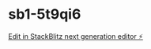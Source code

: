 # sb1-5t9qi6

[Edit in StackBlitz next generation editor ⚡️](https://stackblitz.com/~/github.com/Sannidhya05/sb1-5t9qi6)